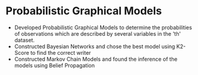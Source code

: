 # Probabilistic Graphical Models
- Developed Probabilistic Graphical Models to determine the probabilities of observations which are described by several variables in the 'th' dataset.
- Constructed Bayesian Networks and chose the best model using K2-Score to find the correct writer
- Constructed Markov Chain Models and found the inference of the models using Belief Propagation
